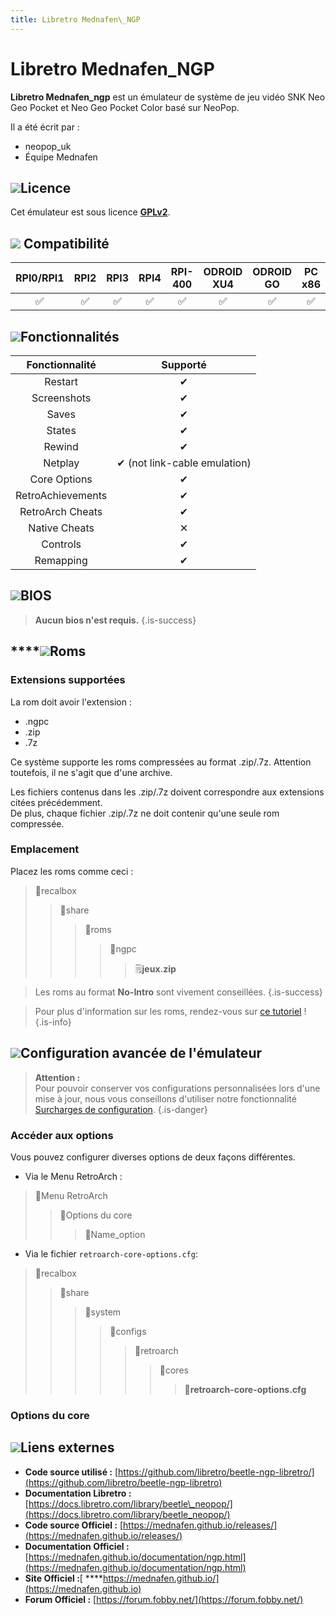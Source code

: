 ```yaml
---
title: Libretro Mednafen\_NGP
---
```


# Libretro Mednafen\_NGP

**Libretro Mednafen\_ngp** est un émulateur de système de jeu vidéo SNK Neo Geo Pocket et Neo Geo Pocket Color basé sur NeoPop.

Il a été écrit par :

* neopop\_uk
* Équipe Mednafen

## ![](./gerald-g-parchment-background-or-border-5.svg)Licence

Cet émulateur est sous licence [**GPLv2**](https://github.com/libretro/beetle-ngp-libretro/blob/master/COPYING).

## ![](./compatibility.png) Compatibilité

| RPI0/RPI1 | RPI2 | RPI3 | RPI4 | RPI-400 | ODROID XU4 | ODROID GO | PC x86 | PC X86\_64 |
| :---: | :---: | :---: | :---: | :---: | :---: | :---: | :---: | :---: |
| ✅ | ✅ | ✅ | ✅ | ✅ | ✅ | ✅ | ✅ | ✅ |

## ![](./cogwheel-145804_640.png)Fonctionnalités

| Fonctionnalité | Supporté |
| :---: | :---: |
| Restart | ✔ |
| Screenshots | ✔ |
| Saves | ✔ |
| States | ✔ |
| Rewind | ✔ |
| Netplay | ✔ \(not link-cable emulation\) |
| Core Options | ✔ |
| RetroAchievements | ✔ |
| RetroArch Cheats | ✔ |
| Native Cheats | ✕ |
| Controls | ✔ |
| Remapping | ✔ |

## ![](./tqfp32.svg)BIOS


>**Aucun bios n'est requis.**
{.is-success}

## \*\*\*\*![](./rom-30098_640.png)**Roms**

### **Extensions supportées**

La rom doit avoir l'extension :

* .ngpc
* .zip
* .7z

Ce système supporte les roms compressées au format .zip/.7z. Attention toutefois, il ne s'agit que d'une archive.

Les fichiers contenus dans les .zip/.7z doivent correspondre aux extensions citées précédemment.  
De plus, chaque fichier .zip/.7z ne doit contenir qu'une seule rom compressée.

### **Emplacement**

Placez les roms comme ceci : 

> 📁recalbox
>
> > 📁share
> >
> > > 📁roms
> > >
> > > > 📁ngpc
> > > >
> > > > > 🗒**jeux.zip**


>Les roms au format **No-Intro** sont vivement conseillées.
{.is-success}


>Pour plus d'information sur les roms, rendez-vous sur [ce tutoriel](/fr/tutoriels/jeux/generalite/les-roms-et-les-isos) !
{.is-info}

## ![](./hammer-28636_640.png)Configuration avancée de l'émulateur


>**Attention :**  
>Pour pouvoir conserver vos configurations personnalisées lors d'une mise à jour, nous vous conseillons d'utiliser notre fonctionnalité [Surcharges de configuration](/fr/usage-avance/surcharge-de-configuration).
{.is-danger}

### Accéder aux options

Vous pouvez configurer diverses options de deux façons différentes.

* Via le Menu RetroArch :

> 📁Menu RetroArch
>
> > 📁Options du core
> >
> > > 🧩Name\_option

* Via le fichier `retroarch-core-options.cfg`:

> 📁recalbox
>
> > 📁share
> >
> > > 📁system
> > >
> > > > 📁configs
> > > >
> > > > > 📁retroarch
> > > > >
> > > > > > 📁cores
> > > > > >
> > > > > > > 🧩**retroarch-core-options.cfg**

### Options du core

## ![](./kisspng-web-development-world-wide-web-computer-icons-webs-world-wide-web-icon-png-5ab05c24477216.4540070115215073642927.png)**Liens externes**

* **Code source utilisé :** [https://github.com/libretro/beetle-ngp-libretro/](https://github.com/libretro/beetle-ngp-libretro)
* **Documentation Libretro :** [https://docs.libretro.com/library/beetle\_neopop/](https://docs.libretro.com/library/beetle_neopop/)
* **Code source Officiel :** [https://mednafen.github.io/releases/](https://mednafen.github.io/releases/)
* **Documentation Officiel :** ​[https://mednafen.github.io/documentation/ngp.html](https://mednafen.github.io/documentation/ngp.html)
* **Site Officiel :**[ ****https://mednafen.github.io/](https://mednafen.github.io)
* **Forum Officiel :** [https://forum.fobby.net/](https://forum.fobby.net/)

